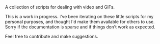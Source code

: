 A collection of scripts for dealing with video and GIFs. 

This is a work in progress. I've been iterating on these little scripts for my personal purposes, and thought I'd make them available for others to use. Sorry if the documentation is sparse and if things don't work as expected.

Feel free to contribute and make suggestions.